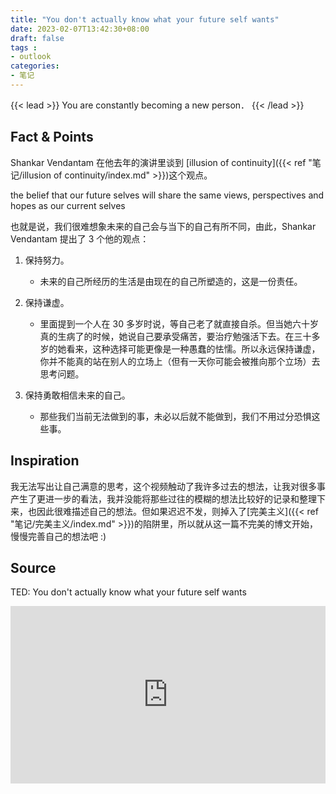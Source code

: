 ```yaml
---
title: "You don't actually know what your future self wants"
date: 2023-02-07T13:42:30+08:00
draft: false
tags : 
- outlook
categories: 
- 笔记
---
```


{{< lead >}}
You are constantly becoming a new person．
{{< /lead >}}

## Fact & Points

Shankar Vendantam 在他去年的演讲里谈到 [illusion of continuity]({{< ref "笔记/illusion of continuity/index.md" >}})这个观点。

the belief that our future selves will share the same views, perspectives and hopes as our current selves

也就是说，我们很难想象未来的自己会与当下的自己有所不同，由此，Shankar Vendantam 提出了 3 个他的观点：

1. 保持努力。

   - 未来的自己所经历的生活是由现在的自己所塑造的，这是一份责任。

2. 保持谦虚。

   - 里面提到一个人在 30 多岁时说，等自己老了就直接自杀。但当她六十岁真的生病了的时候，她说自己要承受痛苦，要治疗勉强活下去。在三十多岁的她看来，这种选择可能更像是一种愚蠢的怯懦。所以永远保持谦虚，你并不能真的站在别人的立场上（但有一天你可能会被推向那个立场）去思考问题。

3. 保持勇敢相信未来的自己。

   - 那些我们当前无法做到的事，未必以后就不能做到，我们不用过分恐惧这些事。

## Inspiration

我无法写出让自己满意的思考，这个视频触动了我许多过去的想法，让我对很多事产生了更进一步的看法，我并没能将那些过往的模糊的想法比较好的记录和整理下来，也因此很难描述自己的想法。但如果迟迟不发，则掉入了[完美主义]({{< ref "笔记/完美主义/index.md" >}})的陷阱里，所以就从这一篇不完美的博文开始，慢慢完善自己的想法吧 :)

## Source

TED: You don't actually know what your future self wants

<div style="max-width:854px"><div style="position:relative;height:0;padding-bottom:56.25%"><iframe src="https://embed.ted.com/talks/lang/en/shankar_vedantam_you_don_t_actually_know_what_your_future_self_wants" width="854" height="480" style="position:absolute;left:0;top:0;width:100%;height:100%" frameborder="0" scrolling="no" allowfullscreen></iframe></div></div>
